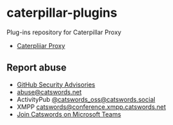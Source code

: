 # caterpillar-plugins
Plug-ins repository for Caterpillar Proxy

* [Caterpliiar Proxy](https://github.com/gnh1201/Caterpillar)

## Report abuse
- [GitHub Security Advisories](https://github.com/gnh1201/caterpillar/security)
- abuse@catswords.net
- ActivityPub [@catswords_oss@catswords.social](https://catswords.social/@catswords_oss)
- XMPP [catswords@conference.xmpp.catswords.net](xmpp:catswords@conference.xmpp.catswords.net?join)
- [Join Catswords on Microsoft Teams](https://teams.live.com/l/community/FEACHncAhq8ldnojAI)
